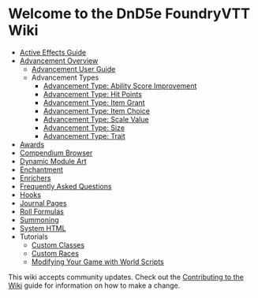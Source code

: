 # Welcome to the DnD5e FoundryVTT Wiki

- [Active Effects Guide](Active-Effect-Guide.md)
- [Advancement Overview](Advancement.md)
  - [Advancement User Guide](Advancement-User-Guide.md)
  - Advancement Types
    - [Advancement Type: Ability Score Improvement](Advancement-Type-Ability-Score-Improvement.md)
    - [Advancement Type: Hit Points](Advancement-Type-Hit-Points.md)
    - [Advancement Type: Item Grant](Advancement-Type-Item-Grant.md)
    - [Advancement Type: Item Choice](Advancement-Type-Item-Choice.md)
    - [Advancement Type: Scale Value](Advancement-Type-Scale-Value.md)
    - [Advancement Type: Size](Advancement-Type-Size.md)
    - [Advancement Type: Trait](Advancement-Type-Trait.md)
- [Awards](Awards.md)
- [Compendium Browser](Compendium-Browser.md)
- [Dynamic Module Art](Dynamic-Module-Art.md)
- [Enchantment](Enchantment.md)
- [Enrichers](Enrichers.md)
- [Frequently Asked Questions](FAQ.md)
- [Hooks](Hooks.md)
- [Journal Pages](Journal-Pages.md)
- [Roll Formulas](Roll-Formulas.md)
- [Summoning](Summoning.md)
- [System HTML](System-HTML.md)
- Tutorials
  - [Custom Classes](Custom-Class-Advancement.md)
  - [Custom Races](Custom-Race-Tutorial.md)
  - [Modifying Your Game with World Scripts](Modifying-Your-Game-with-Scripts.md)

This wiki accepts community updates. Check out the [Contributing to the Wiki](Contributing-to-the-Wiki.md) guide for information on how to make a change.
